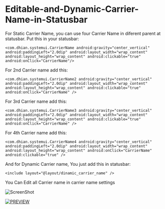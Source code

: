 # Editable-and-Dynamic-Carrier-Name-in-Statusbar


For Static Carrier Name, you can use four Carrier Name in diferent parent at statusbar.
Put this in your statusbar:

    <com.dhian.systemui.CarrierName android:gravity="center_vertical" android:paddingLeft="2.0dip" android:layout_width="wrap_content" android:layout_height="wrap_content" android:clickable="true" android:onClick="CarrierName"/>
    
    
For 2nd Carrier name add this:
    
    <com.dhian.systemui.CarrierName2 android:gravity="center_vertical" android:paddingLeft="2.0dip" android:layout_width="wrap_content" android:layout_height="wrap_content" android:clickable="true" android:onClick="CarrierName" />
    
    
For 3rd Carrier name add this:
    
    <com.dhian.systemui.CarrierName3 android:gravity="center_vertical" android:paddingLeft="2.0dip" android:layout_width="wrap_content" android:layout_height="wrap_content" android:clickable="true" android:onClick="CarrierName" />
    
    
For 4th Carrier name add this:
    
    <com.dhian.systemui.CarrierName4 android:gravity="center_vertical" android:paddingLeft="2.0dip" android:layout_width="wrap_content" android:layout_height="wrap_content" android:onClick="CarrierName" android:clickable="true" />
    
And for Dynamic Carrier name, You just add this in statusbar:

    <include layout="@layout/dinamic_carrier_name" />
    
You Can Edit all Carrier name in carrier name settings


![ScreenShot](https://db.tt/yhlJvNgu)

[![PREVIEW](http://img.youtube.com/vi/zU9IzEdpgCM/0.jpg)](http://www.youtube.com/watch?v=zU9IzEdpgCM)

